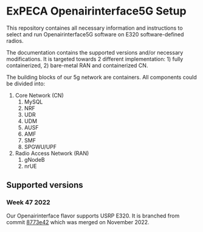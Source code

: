 # ExPECA Openairinterface5G Setup

This repository containes all necessary information and instructions to select and run Openairinterface5G software on E320 software-defined radios.

The documentation contains the supported versions and/or necessary modifications. It is targeted towards 2 different implementation: 1) fully containerized, 2) bare-metal RAN and containerized CN.

The building blocks of our 5g network are containers. All components could be divided into:

1. Core Network (CN)
	1. MySQL
	2. NRF
	3. UDR
	4. UDM
	5. AUSF
	6. AMF
	7. SMF
	8. SPGWU/UPF
2. Radio Access Network (RAN)
	1. gNodeB
	2. nrUE

## Supported versions

### Week 47 2022 

Our Openairinterface flavor supports USRP E320. It is branched from commit [8773e42](https://gitlab.eurecom.fr/oai/openairinterface5g/-/tree/8773e4236316af35ab141eaaccca14bf06fd3f09) which was merged on November 2022.




